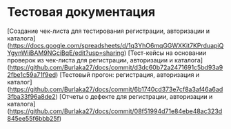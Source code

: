 # Тестовая документация
[Создание чек-листа для тестирования регистрации, авторизации и каталога] (https://docs.google.com/spreadsheets/d/1q3YhO6mqGGWXKit7KPrduapiQYgynWiiBAM9NGciBqE/edit?usp=sharing)
[Тест-кейсы на основании проверок из чек-листа для регистрации, авторизации и каталога]
(https://github.com/Burlaka27/docs/commit/d3dc60b72a2471691c5bd93a92fbe1c59a71f9ed)
[Тестовый прогон: регистрация, авторизация и каталог]
(https://github.com/Burlaka27/docs/commit/6b1740cd373e7cf8a3af46a6ad3fba33f96a8de2)
[Отчеты о дефекте для регистрации, авторизации и каталога]
(https://github.com/Burlaka27/docs/commit/08f51994d71e84ebe48ac323d845ee55f6bbb25f)
